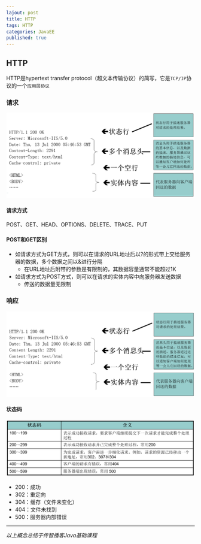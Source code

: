 ```yaml
---  
lajout: post  
title: HTTP  
tags: HTTP  
categories: JavaEE  
published: true  
---  
```


## HTTP

HTTP是hypertext transfer protocol（超文本传输协议）的简写，它是`TCP/IP`协议的一个`应用层协议`

### 请求

![请求](/static/img/HTTP/请求.PNG "请求")

#### 请求方式

POST、GET、HEAD、OPTIONS、DELETE、TRACE、PUT

#### POST和GET区别

* 如请求方式为GET方式，则可以在请求的URL地址后以?的形式带上交给服务器的数据，多个数据之间以&进行分隔
	- 在URL地址后附带的参数是有限制的，其数据容量通常不能超过1K
* 如请求方式为POST方式，则可以在请求的实体内容中向服务器发送数据
	- 传送的数据量无限制

### 响应

![响应](/static/img/HTTP/响应.PNG "响应")


#### 状态码

![状态码](/static/img/HTTP/状态码.PNG "状态码")

* 200：成功
* 302：重定向
* 304：缓存（文件未变化）
* 404：文件未找到
* 500：服务器内部错误

----------

*以上概念总结于传智播客Java基础课程*